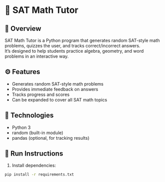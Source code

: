# 🧮 SAT Math Tutor

## 🧩 Overview
SAT Math Tutor is a Python program that generates random SAT-style math problems, quizzes the user, and tracks correct/incorrect answers.  
It’s designed to help students practice algebra, geometry, and word problems in an interactive way.

## ⚙️ Features
- Generates random SAT-style math problems  
- Provides immediate feedback on answers  
- Tracks progress and scores  
- Can be expanded to cover all SAT math topics

## 🧰 Technologies
- Python 3  
- random (built-in module)  
- pandas (optional, for tracking results)

## 🧪 Run Instructions
1. Install dependencies:  
```bash
pip install -r requirements.txt
